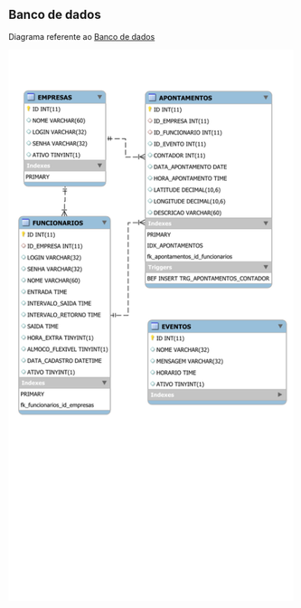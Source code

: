 ## Banco de dados

Diagrama referente ao [Banco de dados](../../../db.sql)

![MySQL](eer-diagram.svg)
